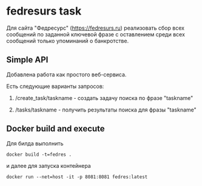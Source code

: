 # fedresurs task

Для сайта "Федресурс" (https://fedresurs.ru) реализовать сбор всех сообщений по заданной ключевой фразе с оставлением среди всех сообщений только упоминаний о банкротстве.

## Simple API

Добавлена работа как простого веб-сервиса.

Есть следующие варианты запросов:

1. /create_task/taskname - создать задачу поиска по фразе "taskname"

2. /tasks/taskname - получить результаты поиска для фразы "taskname"

## Docker build and execute

Для билда выполнить

    docker build -t=fedres .

и далее для запуска контейнера
    
    docker run --net=host -it -p 8081:8081 fedres:latest
